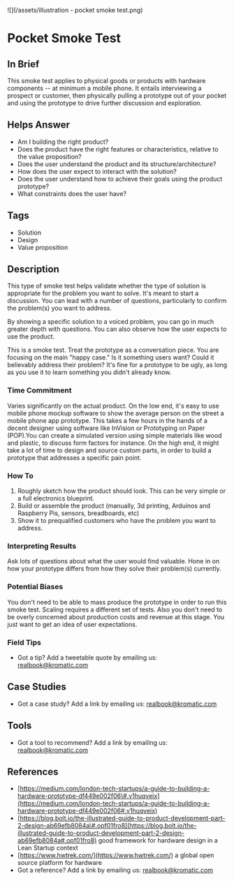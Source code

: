 ![](/assets/illustration - pocket smoke test.png)

# Pocket Smoke Test

## In Brief

This smoke test applies to physical goods or products with hardware components -- at minimum a mobile phone. It entails interviewing a prospect or customer, then physically pulling a prototype out of your pocket and using the prototype to drive further discussion and exploration.

## Helps Answer

* Am I building the right product?
* Does the product have the right features or characteristics, relative to the value proposition?
* Does the user understand the product and its structure/architecture?
* How does the user expect to interact with the solution?
* Does the user understand how to achieve their goals using the product prototype?
* What constraints does the user have? 

## Tags

* Solution
* Design
* Value proposition

## Description

This type of smoke test helps validate whether the type of solution is appropriate for the problem you want to solve. It's meant to start a discussion. You can lead with a number of questions, particularly to confirm the problem\(s\) you want to address.

By showing a specific solution to a voiced problem, you can go in much greater depth with questions. You can also observe how the user expects to use the product.

This is a smoke test. Treat the prototype as a conversation piece. You are focusing on the main "happy case." Is it something users want? Could it believably address their problem? It's fine for a prototype to be ugly, as long as you use it to learn something you didn't already know.

### Time Commitment

Varies significantly on the actual product. On the low end, it's easy to use mobile phone mockup software to show the average person on the street a mobile phone app prototype. This takes a few hours in the hands of a decent designer using software like InVision or Prototyping on Paper \(POP\).You can create a simulated version using simple materials like wood and plastic, to discuss form factors for instance. On the high end, it might take a lot of time to design and source custom parts, in order to build a prototype that addresses a specific pain point.

### How To

1. Roughly sketch how the product should look. This can be very simple or a full electronics blueprint. 
2. Build or assemble the product \(manually, 3d printing, Arduinos and Raspberry Pis, sensors, breadboards, etc\)
3. Show it to prequalified customers who have the problem you want to address.

### Interpreting Results

Ask lots of questions about what the user would find valuable. Hone in on how your prototype differs from how they solve their problem\(s\) currently.

### Potential Biases

You don't need to be able to mass produce the prototype in order to run this smoke test. Scaling requires a different set of tests. Also you don't need to be overly concerned about production costs and revenue at this stage. You just want to get an idea of user expectations.

### Field Tips

* Got a tip? Add a tweetable quote by emailing us: [realbook@kromatic.com](mailto:realbook@kromatic.com)

## Case Studies

* Got a case study? Add a link by emailing us: [realbook@kromatic.com](mailto:realbook@kromatic.com) 

## Tools

* Got a tool to recommend? Add a link by emailing us: [realbook@kromatic.com](mailto:realbook@kromatic.com)

## References

* [https://medium.com/london-tech-startups/a-guide-to-building-a-hardware-prototype-df449e002f06\#.v1huqveix](https://medium.com/london-tech-startups/a-guide-to-building-a-hardware-prototype-df449e002f06#.v1huqveix)
* [https://blog.bolt.io/the-illustrated-guide-to-product-development-part-2-design-ab69efb8084a\#.opf01fro8](https://blog.bolt.io/the-illustrated-guide-to-product-development-part-2-design-ab69efb8084a#.opf01fro8) good framework for hardware design in a Lean Startup context
* [https://www.hwtrek.com/](https://www.hwtrek.com/) a global open source platform for hardware
* Got a reference? Add a link by emailing us: [realbook@kromatic.com](realbook@kromatic.com)



